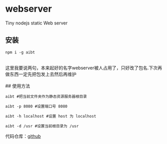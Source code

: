 # webserver

Tiny nodejs static Web server


## 安装

```
npm i -g aibt
```
<br>
这里我要说两句，本来起好的名字webserver被人占用了，只好改了包名.下次再做东西一定先把包发上去然后再维护<br><br>
## 使用方法

```
aibt #把当前文件夹作为静态资源服务器根目录

aibt -p 8080 #设置端口号 8080

aibt -h localhost #设置 host 为 localhost

aibt -d /usr #设置当前根目录为 /usr
```

代码仓库：[github](https://github.com/aibotian/webserver)

